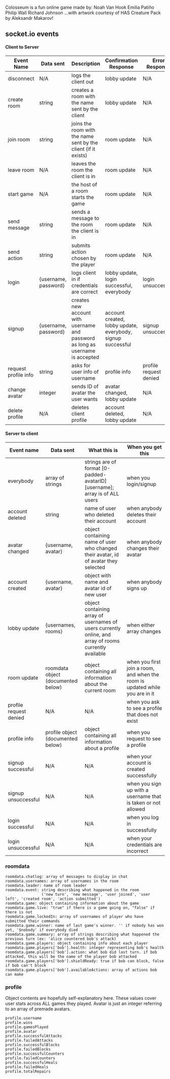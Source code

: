 Colosseum is a fun online game made by:
Noah Van Hook
Emilia Patiño
Philip Wall
Richard Johnson
...with artwork courtesy of HAS Creature Pack by Aleksandr Makarov!

## socket&#46;io events
#### Client to Server
| Event Name | Data sent | Description | Confirmation Response | Error Response |
| ------ | ------ | - | - | - |
| disconnect | N/A | logs the client out | lobby update | N/A
| create room | string | creates a room with the name sent by the client | lobby update | N/A
| join room | string | joins the room with the name sent by the client (if it exists) | room update | N/A
| leave room | N/A | leaves the room the client is in | room update | N/A
| start game | N/A | the host of a room starts the game | room update | N/A
| send message | string | sends a message to the room the client is in | room update | N/A
| send action | string | submits action chosen by the player | room update | N/A
| login | {username, password} | logs client in if credentials are correct | lobby update, login successful, everybody | login unsuccessful
| signup | {username, password} | creates new account with username and password as long as username is accepted | account created, lobby update, everybody, signup successful | signup unsuccessful
| request profile info | string | asks for user info of username | profile info | profile request denied
| change avatar | integer | sends ID of avatar the user wants | avatar changed, lobby update | N/A |
| delete profile | N/A | deletes client profile | account deleted, lobby update | N/A |

#### Server to client
| Event name | Data sent | What this is | When you get this
| - | - | - | - |
| everybody | array of strings | strings are of format [0-padded-avatarID][username]; array is of ALL users | when you login/signup |
| account deleted | string | name of user who deleted their account | when anybody deletes their account |
| avatar changed | {username, avatar} | object containing name of user who changed their avatar, id of avatar they selected | when anybody changes their avatar |
| account created | {username, avatar} | object with name and avatar id of new user | when anybody signs up |
| lobby update | {usernames, rooms} | object containing array of usernames of users currently online, and array of rooms currently available | when either array changes |
| room update | roomdata object (documented below) | object containing all information about the current room | when you first join a room, and when the room is updated while you are in it |
| profile request denied | N/A | N/A | when you ask to see a profile that does not exist |
| profile info | profile object (documented below) | object containing all information about a profile | when you request to see a profile |
| signup successful | N/A | N/A | when your account is created successfully
| signup unsuccessful | N/A | N/A | when you sign up with a username that is taken or not allowed
| login successful | N/A | N/A | when you log in successfully
| login unsuccessful | N/A | N/A | when your credentials are incorrect |

### roomdata
```
roomdata.chatlog: array of messages to display in chat
roomdata.usernames: array of usernames in the room
roomdata.leader: name of room leader
roomdata.event: string describing what happened in the room
                ('new turn', 'new message', 'user joined', 'user left', 'created room', 'action submitted')
roomdata.game: object containing information about the game
roomdata.game.live: "true" if there is a game going on, "false" if there is not
roomdata.game.lockedIn: array of usernames of player who have submitted their commands
roomdata.game.winner: name of last game's winner. '' if nobody has won yet, '$nobody' if everybody died
roomdata.game.summary: array of strings describing what happened the previous turn (ex: 'alice countered bob's attack)
roomdata.game.players: object containing info about each player
roomdata.game.players['bob'].health: integer representing bob's health
roomdata.game.players['bob'].action: what bob did last turn. if bob attacked, this will be the name of the player bob attacked
roomdata.game.players['bob'].shieldReady: true if bob can block, false if bob can't block
roomdata.game.players['bob'].availableActions: array of actions bob can make
```

### profile
Object contents are hopefully self-explanatory here. These values cover user stats across ALL games they played. Avatar is just an integer referring to an array of premade avatars.
```
profile.username
profile.wins
profile.gamesPlayed
profile.avatar
profile.successfulAttacks
profile.failedAttacks
profile.successfulBlocks
profile.failedBlocks
profile.successfulCounters
profile.failedCounters
profile.successfulHeals
profile.failedHeals
profile.totalRepairs
```
